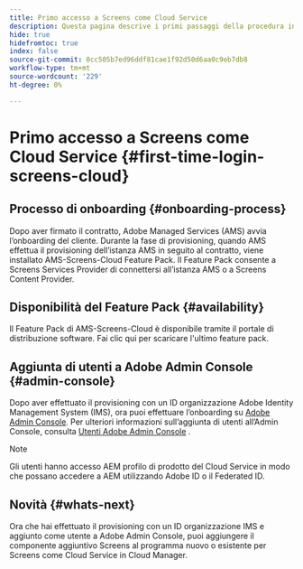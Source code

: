 ```yaml
---
title: Primo accesso a Screens come Cloud Service
description: Questa pagina descrive i primi passaggi della procedura introduttiva a Screens come Cloud Service.
hide: true
hidefromtoc: true
index: false
source-git-commit: 0cc505b7ed96ddf81cae1f92d50d6aa0c9eb7db8
workflow-type: tm+mt
source-wordcount: '229'
ht-degree: 0%

---
```



# Primo accesso a Screens come Cloud Service {#first-time-login-screens-cloud}


## Processo di onboarding {#onboarding-process}

Dopo aver firmato il contratto, Adobe Managed Services (AMS) avvia l’onboarding del cliente. Durante la fase di provisioning, quando AMS effettua il provisioning dell’istanza AMS in seguito al contratto, viene installato AMS-Screens-Cloud Feature Pack. Il Feature Pack consente a Screens Services Provider di connettersi all’istanza AMS o a Screens Content Provider.

## Disponibilità del Feature Pack {#availability}

Il Feature Pack di AMS-Screens-Cloud è disponibile tramite il portale di distribuzione software.
Fai clic qui per scaricare l&#39;ultimo feature pack.

## Aggiunta di utenti a Adobe Admin Console {#admin-console}

Dopo aver effettuato il provisioning con un ID organizzazione Adobe Identity Management System (IMS), ora puoi effettuare l’onboarding su [Adobe Admin Console](https://adminconsole.adobe.com/). Per ulteriori informazioni sull’aggiunta di utenti all’Admin Console, consulta [Utenti Adobe Admin Console](https://helpx.adobe.com/enterprise/admin-guide.html/enterprise/using/users.ug.html) .

>[!NOTE]
>Gli utenti hanno accesso AEM profilo di prodotto del Cloud Service in modo che possano accedere a AEM utilizzando Adobe ID o il Federated ID.

## Novità {#whats-next}

Ora che hai effettuato il provisioning con un ID organizzazione IMS e aggiunto come utente a Adobe Admin Console, puoi aggiungere il componente aggiuntivo Screens al programma nuovo o esistente per Screens come Cloud Service in Cloud Manager.